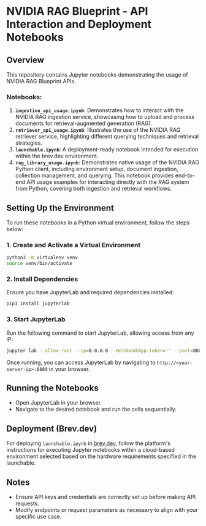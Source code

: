 # NVIDIA RAG Blueprint - API Interaction and Deployment Notebooks

## Overview

This repository contains Jupyter notebooks demonstrating the usage of NVIDIA RAG Blueprint APIs.

### Notebooks:

1. **`ingestion_api_usage.ipynb`**: Demonstrates how to interact with the NVIDIA RAG ingestion service, showcasing how to upload and process documents for retrieval-augmented generation (RAG).
2. **`retriever_api_usage.ipynb`**: Illustrates the use of the NVIDIA RAG retriever service, highlighting different querying techniques and retrieval strategies.
3. **`launchable.ipynb`**: A deployment-ready notebook intended for execution within the brev.dev environment.
4. **`rag_library_usage.ipynb`**: Demonstrates native usage of the NVIDIA RAG Python client, including environment setup, document ingestion, collection management, and querying. This notebook provides end-to-end API usage examples for interacting directly with the RAG system from Python, covering both ingestion and retrieval workflows.

## Setting Up the Environment

To run these notebooks in a Python virtual environment, follow the steps below:

### 1. Create and Activate a Virtual Environment

```bash
python3 -m virtualenv venv
source venv/bin/activate
```

### 2. Install Dependencies

Ensure you have JupyterLab and required dependencies installed:

```bash
pip3 install jupyterlab
```

### 3. Start JupyterLab

Run the following command to start JupyterLab, allowing access from any IP:

```bash
jupyter lab --allow-root --ip=0.0.0.0 --NotebookApp.token='' --port=8889 --no-browser
```

Once running, you can access JupyterLab by navigating to `http://<your-server-ip>:8889` in your browser.

## Running the Notebooks

- Open JupyterLab in your browser.
- Navigate to the desired notebook and run the cells sequentially.

## Deployment (Brev.dev)

For deploying `launchable.ipynb` in [brev.dev](https://console.brev.dev/environment/new), follow the platform's instructions for executing Jupyter notebooks within a cloud-based environment selected based on the hardware requirements specified in the launchable.

## Notes

- Ensure API keys and credentials are correctly set up before making API requests.
- Modify endpoints or request parameters as necessary to align with your specific use case.

